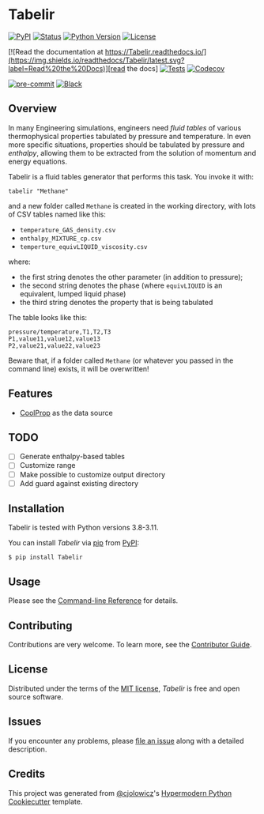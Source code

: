 # Tabelir

[![PyPI](https://img.shields.io/pypi/v/Tabelir.svg)][pypi_]
[![Status](https://img.shields.io/pypi/status/Tabelir.svg)][status]
[![Python Version](https://img.shields.io/pypi/pyversions/Tabelir)][python version]
[![License](https://img.shields.io/pypi/l/Tabelir)][license]

[![Read the documentation at https://Tabelir.readthedocs.io/](https://img.shields.io/readthedocs/Tabelir/latest.svg?label=Read%20the%20Docs)][read the docs]
[![Tests](https://github.com/fabiofortkamp/Tabelir/workflows/Tests/badge.svg)][tests]
[![Codecov](https://codecov.io/gh/fabiofortkamp/Tabelir/branch/main/graph/badge.svg)][codecov]

[![pre-commit](https://img.shields.io/badge/pre--commit-enabled-brightgreen?logo=pre-commit&logoColor=white)][pre-commit]
[![Black](https://img.shields.io/badge/code%20style-black-000000.svg)][black]

[pypi_]: https://pypi.org/project/Tabelir/
[status]: https://pypi.org/project/Tabelir/
[python version]: https://pypi.org/project/Tabelir
[read the docs]: https://Tabelir.readthedocs.io/
[tests]: https://github.com/fabiofortkamp/Tabelir/actions?workflow=Tests
[codecov]: https://app.codecov.io/gh/fabiofortkamp/Tabelir
[pre-commit]: https://github.com/pre-commit/pre-commit
[black]: https://github.com/psf/black

## Overview

In many Engineering simulations, engineers need _fluid tables_ of various thermophysical
properties tabulated by pressure and temperature. In even more specific situations,
properties should be tabulated by pressure and _enthalpy_, allowing them to be extracted
from the solution of momentum and energy equations.

Tabelir is a fluid tables generator that performs this task. You invoke it with:

```shell
tabelir "Methane"
```

and a new folder called `Methane` is created in the working directory, with lots
of CSV tables named like this:

- `temperature_GAS_density.csv`
- `enthalpy_MIXTURE_cp.csv`
- `temperture_equivLIQUID_viscosity.csv`

where:

- the first string denotes the other parameter (in addition to pressure);
- the second string denotes the phase (where `equivLIQUID` is an equivalent, lumped
  liquid phase)
- the third string denotes the property that is being tabulated

The table looks like this:

```csv
pressure/temperature,T1,T2,T3
P1,value11,value12,value13
P2,value21,value22,value23
```

Beware that, if a folder called `Methane` (or whatever you passed in the command line)
exists, it will be overwritten!

## Features

- [CoolProp](http://www.coolprop.org) as the data source

## TODO

- [ ] Generate enthalpy-based tables
- [ ] Customize range
- [ ] Make possible to customize output directory
- [ ] Add guard against existing directory

## Installation

Tabelir is tested with Python versions 3.8-3.11.

You can install _Tabelir_ via [pip] from [PyPI]:

```console
$ pip install Tabelir
```

## Usage

Please see the [Command-line Reference] for details.

## Contributing

Contributions are very welcome.
To learn more, see the [Contributor Guide].

## License

Distributed under the terms of the [MIT license][license],
_Tabelir_ is free and open source software.

## Issues

If you encounter any problems,
please [file an issue] along with a detailed description.

## Credits

This project was generated from [@cjolowicz]'s [Hypermodern Python Cookiecutter] template.

[@cjolowicz]: https://github.com/cjolowicz
[pypi]: https://pypi.org/
[hypermodern python cookiecutter]: https://github.com/cjolowicz/cookiecutter-hypermodern-python
[file an issue]: https://github.com/fabiofortkamp/Tabelir/issues
[pip]: https://pip.pypa.io/

<!-- github-only -->

[license]: https://github.com/fabiofortkamp/Tabelir/blob/main/LICENSE
[contributor guide]: https://github.com/fabiofortkamp/Tabelir/blob/main/CONTRIBUTING.md
[command-line reference]: https://Tabelir.readthedocs.io/en/latest/usage.html
